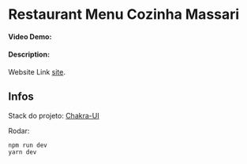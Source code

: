 # Restaurant Menu Cozinha Massari
#### Video Demo:  <URL HERE>
#### Description:

Website Link [site](https://menumassari.netlify.app/).

## Infos

Stack do projeto: [Chakra-UI](https://chakra-ui.com/)

Rodar:

```
npm run dev
yarn dev
```


